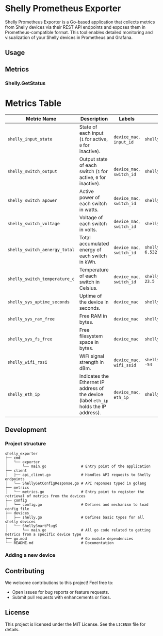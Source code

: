 # Shelly Prometheus Exporter

Shelly Prometheus Exporter is a Go-based application that collects metrics from Shelly devices via their REST API endpoints and exposes them in Prometheus-compatible format. This tool enables detailed monitoring and visualization of your Shelly devices in Prometheus and Grafana.

## Usage

## Metrics

### Shelly.GetStatus

# Metrics Table

| **Metric Name**              | **Description**                                                                                 | **Labels**                              | **Example**                                                                                     |
|-------------------------------|---------------------------------------------------------------------------------------------|-----------------------------------------|-------------------------------------------------------------------------------------------------|
| `shelly_input_state`          | State of each input (`1` for active, `0` for inactive).                                       | `device_mac`, `input_id`               | `shelly_input_state{device_mac="A8032ABE54DC",input_id="input:0"} 1`                           |
| `shelly_switch_output`        | Output state of each switch (`1` for active, `0` for inactive).                              | `device_mac`, `switch_id`              | `shelly_switch_output{device_mac="A8032ABE54DC",switch_id="switch:0"} 1`                      |
| `shelly_switch_apower`        | Active power of each switch in watts.                                                        | `device_mac`, `switch_id`              | `shelly_switch_apower{device_mac="A8032ABE54DC",switch_id="switch:0"} 8.9`                    |
| `shelly_switch_voltage`       | Voltage of each switch in volts.                                                             | `device_mac`, `switch_id`              | `shelly_switch_voltage{device_mac="A8032ABE54DC",switch_id="switch:0"} 237.5`                 |
| `shelly_switch_aenergy_total` | Total accumulated energy of each switch in kWh.                                              | `device_mac`, `switch_id`              | `shelly_switch_aenergy_total{device_mac="A8032ABE54DC",switch_id="switch:0"} 6.532`           |
| `shelly_switch_temperature_c` | Temperature of each switch in Celsius.                                                      | `device_mac`, `switch_id`              | `shelly_switch_temperature_c{device_mac="A8032ABE54DC",switch_id="switch:0"} 23.5`            |
| `shelly_sys_uptime_seconds`   | Uptime of the device in seconds.                                                             | `device_mac`                           | `shelly_sys_uptime_seconds{device_mac="A8032ABE54DC"} 11081`                                  |
| `shelly_sys_ram_free`         | Free RAM in bytes.                                                                           | `device_mac`                           | `shelly_sys_ram_free{device_mac="A8032ABE54DC"} 151560`                                       |
| `shelly_sys_fs_free`          | Free filesystem space in bytes.                                                              | `device_mac`                           | `shelly_sys_fs_free{device_mac="A8032ABE54DC"} 180224`                                        |
| `shelly_wifi_rssi`            | WiFi signal strength in dBm.                                                                 | `device_mac`, `wifi_ssid`              | `shelly_wifi_rssi{device_mac="A8032ABE54DC",wifi_ssid="Brandmeldezentrale"} -54`              |
| `shelly_eth_ip`               | Indicates the Ethernet IP address of the device (label `eth_ip` holds the IP address).       | `device_mac`, `eth_ip`                 | `shelly_eth_ip{device_mac="A8032ABE54DC",eth_ip="10.33.55.170"} 1`                            |


## Development

### Project structure
```
shelly_exporter
├── cmd
│   └── exporter
│       └── main.go                # Entry point of the application
├── client
│   ├── api_client.go              # Handles API requests to Shelly endpoints
│   └── ShellyGetConfigResponse.go # API reponses typed in golang
├── metrics
│   └── metrics.go                 # Entry point to register the retrieval of metrics from the devices
├── config
│   └── config.go                  # Defines and mechanism to load config file
├── devices
│   ├── shelly.go                  # Defines basic types for all shelly devices
│   └── ShellySmartPlugS
│       └── main.go                # All go code related to getting metrics from a specific device type
├── go.mod                         # Go module dependencies
└── README.md                      # Documentation
```

### Adding a new device

## Contributing

We welcome contributions to this project! Feel free to:

* Open issues for bug reports or feature requests.
* Submit pull requests with enhancements or fixes.

## License

This project is licensed under the MIT License. See the `LICENSE` file for details.